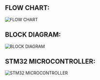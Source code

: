 ## FLOW CHART:
![FLOW CHART](https://user-images.githubusercontent.com/92981586/168469514-2c724588-151f-407e-bcc4-9aaf64e8020a.png)

## BLOCK DIAGRAM:
![BLOCK DIAGRAM](https://user-images.githubusercontent.com/92981586/168469522-7467d7fc-0ec9-4117-a7c0-1d49f0302825.png)

## STM32 MICROCONTROLLER:
![STM32 MICROCONTROLLER](https://user-images.githubusercontent.com/92981586/168421328-47f1f785-9789-4039-bc3a-eaf785002b0a.PNG)
